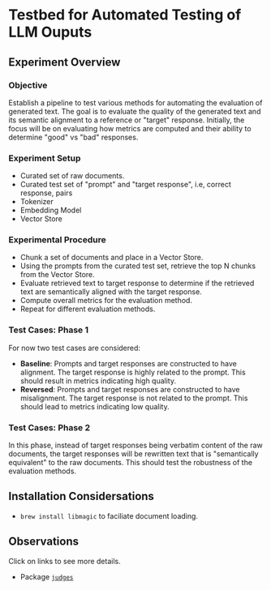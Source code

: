 # Testbed for Automated Testing of LLM Ouputs

## Experiment Overview

### Objective

Establish a pipeline to test various methods for automating the evaluation of generated text.  The goal is to evaluate the quality of the generated text and its semantic alignment to a reference or "target" response.  Initially, the focus will be on evaluating how metrics are computed and their ability to determine "good" vs "bad" responses.

### Experiment Setup
* Curated set of raw documents.
* Curated test set of "prompt" and "target response", i.e, correct response, pairs
* Tokenizer
* Embedding Model
* Vector Store

### Experimental Procedure
* Chunk a set of documents and place in a Vector Store.
* Using the prompts from the curated test set, retrieve the top N chunks from the Vector Store.
* Evaluate retrieved text to target response to determine if the retrieved text are semantically aligned with the target response.
* Compute overall metrics for the evaluation method.
* Repeat for different evaluation methods.

### Test Cases: Phase 1
For now two test cases are considered:
* **Baseline**: Prompts and target responses are constructed to have alignment. The target response is highly related to the prompt.  This should result in metrics indicating high quality.
* **Reversed**: Prompts and target responses are constructed to have misalignment. The target response is not related to the prompt. This should lead to metrics indicating low quality.

### Test Cases: Phase 2

In this phase, instead of target responses being verbatim content of the raw documents, the target responses will be rewritten text that is "semantically equivalent" to the raw documents.  This should test the robustness of the evaluation methods.


## Installation Considersations

* `brew install libmagic` to faciliate document loading.


## Observations

Click on links to see more details.

* Package [`judges`](./README_judges.md)